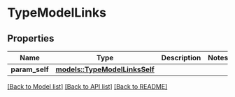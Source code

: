 # TypeModelLinks

## Properties

Name | Type | Description | Notes
------------ | ------------- | ------------- | -------------
**param_self** | [**models::TypeModelLinksSelf**](TypeModel__links_self.md) |  | 

[[Back to Model list]](../README.md#documentation-for-models) [[Back to API list]](../README.md#documentation-for-api-endpoints) [[Back to README]](../README.md)


